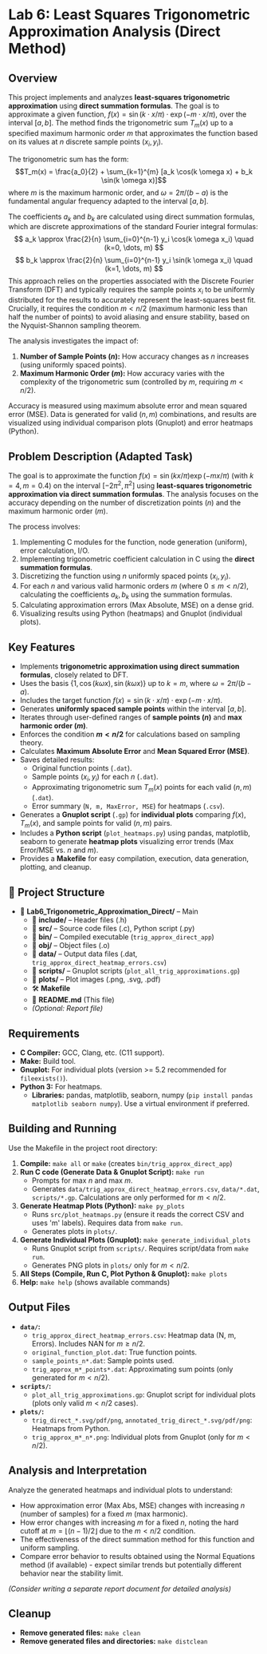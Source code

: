 # Lab 6: Least Squares Trigonometric Approximation Analysis (Direct Method)

## Overview

This project implements and analyzes **least-squares trigonometric approximation** using **direct summation formulas**. The goal is to approximate a given function, $f(x) = \sin(k \cdot x / \pi) \cdot \exp(-m \cdot x / \pi)$, over the interval $[a, b]$. The method finds the trigonometric sum $T_m(x)$ up to a specified maximum harmonic order $m$ that approximates the function based on its values at $n$ discrete sample points $(x_i, y_i)$.

The trigonometric sum has the form:
$$T_m(x) = \frac{a_0}{2} + \sum_{k=1}^{m} [a_k \cos(k \omega x) + b_k \sin(k \omega x)]$$
where $m$ is the maximum harmonic order, and $\omega = 2\pi / (b-a)$ is the fundamental angular frequency adapted to the interval $[a, b]$.

The coefficients $a_k$ and $b_k$ are calculated using direct summation formulas, which are discrete approximations of the standard Fourier integral formulas:
$$ a_k \approx \frac{2}{n} \sum_{i=0}^{n-1} y_i \cos(k \omega x_i) \quad (k=0, \dots, m) $$
$$ b_k \approx \frac{2}{n} \sum_{i=0}^{n-1} y_i \sin(k \omega x_i) \quad (k=1, \dots, m) $$
This approach relies on the properties associated with the Discrete Fourier Transform (DFT) and typically requires the sample points $x_i$ to be uniformly distributed for the results to accurately represent the least-squares best fit. Crucially, it requires the condition $m < n/2$ (maximum harmonic less than half the number of points) to avoid aliasing and ensure stability, based on the Nyquist-Shannon sampling theorem.

The analysis investigates the impact of:
1.  **Number of Sample Points ($n$):** How accuracy changes as $n$ increases (using uniformly spaced points).
2.  **Maximum Harmonic Order ($m$):** How accuracy varies with the complexity of the trigonometric sum (controlled by $m$, requiring $m < n/2$).

Accuracy is measured using maximum absolute error and mean squared error (MSE). Data is generated for valid $(n, m)$ combinations, and results are visualized using individual comparison plots (Gnuplot) and error heatmaps (Python).

## Problem Description (Adapted Task)

The goal is to approximate the function $f(x) = \sin(kx/\pi) \exp(-mx/\pi)$ (with $k=4, m=0.4$) on the interval $[-2\pi^2, \pi^2]$ using **least-squares trigonometric approximation via direct summation formulas**. The analysis focuses on the accuracy depending on the number of discretization points ($n$) and the maximum harmonic order ($m$).

The process involves:
1.  Implementing C modules for the function, node generation (uniform), error calculation, I/O.
2.  Implementing trigonometric coefficient calculation in C using the **direct summation formulas**.
3.  Discretizing the function using $n$ uniformly spaced points $(x_i, y_i)$.
4.  For each $n$ and various valid harmonic orders $m$ (where $0 \le m < n/2$), calculating the coefficients $a_k, b_k$ using the summation formulas.
5.  Calculating approximation errors (Max Absolute, MSE) on a dense grid.
6.  Visualizing results using Python (heatmaps) and Gnuplot (individual plots).

## Key Features

*   Implements **trigonometric approximation using direct summation formulas**, closely related to DFT.
*   Uses the basis $\{1, \cos(k \omega x), \sin(k \omega x)\}$ up to $k=m$, where $\omega=2\pi/(b-a)$.
*   Includes the target function $f(x) = \sin(k \cdot x / \pi) \cdot \exp(-m \cdot x / \pi)$.
*   Generates **uniformly spaced sample points** within the interval $[a, b]$.
*   Iterates through user-defined ranges of **sample points ($n$)** and **max harmonic order ($m$)**.
*   Enforces the condition **$m < n/2$** for calculations based on sampling theory.
*   Calculates **Maximum Absolute Error** and **Mean Squared Error (MSE)**.
*   Saves detailed results:
    *   Original function points (`.dat`).
    *   Sample points $(x_i, y_i)$ for each $n$ (`.dat`).
    *   Approximating trigonometric sum $T_m(x)$ points for each valid $(n, m)$ (`.dat`).
    *   Error summary (`N, m, MaxError, MSE`) for heatmaps (`.csv`).
*   Generates a **Gnuplot script** (`.gp`) for **individual plots** comparing $f(x)$, $T_m(x)$, and sample points for valid $(n, m)$ pairs.
*   Includes a **Python script** (`plot_heatmaps.py`) using pandas, matplotlib, seaborn to generate **heatmap plots** visualizing error trends (Max Error/MSE vs. $n$ and $m$).
*   Provides a **Makefile** for easy compilation, execution, data generation, plotting, and cleanup.

## 📁 Project Structure
- 📁 **Lab6_Trigonometric_Approximation_Direct/** – Main
    - 📁 **include/** – Header files (.h)
    - 📁 **src/** – Source code files (.c), Python script (.py)
    - 📁 **bin/** – Compiled executable (`trig_approx_direct_app`)
    - 📁 **obj/** – Object files (.o)
    - 📁 **data/** – Output data files (.dat, `trig_approx_direct_heatmap_errors.csv`)
    - 📁 **scripts/** – Gnuplot scripts (`plot_all_trig_approximations.gp`)
    - 📁 **plots/** – Plot images (.png, .svg, .pdf)
    - 🛠️ **Makefile**
    - 📘 **README.md** (This file)
    - *(Optional: Report file)*

## Requirements

*   **C Compiler:** GCC, Clang, etc. (C11 support).
*   **Make:** Build tool.
*   **Gnuplot:** For individual plots (version >= 5.2 recommended for `fileexists()`).
*   **Python 3:** For heatmaps.
    *   **Libraries:** pandas, matplotlib, seaborn, numpy (`pip install pandas matplotlib seaborn numpy`). Use a virtual environment if preferred.

## Building and Running

Use the Makefile in the project root directory:

1.  **Compile:** `make all` or `make` (creates `bin/trig_approx_direct_app`)
2.  **Run C code (Generate Data & Gnuplot Script):** `make run`
    *   Prompts for max $n$ and max $m$.
    *   Generates `data/trig_approx_direct_heatmap_errors.csv`, `data/*.dat`, `scripts/*.gp`. Calculations are only performed for $m < n/2$.
3.  **Generate Heatmap Plots (Python):** `make py_plots`
    *   Runs `src/plot_heatmaps.py` (ensure it reads the correct CSV and uses 'm' labels). Requires data from `make run`.
    *   Generates plots in `plots/`.
4.  **Generate Individual Plots (Gnuplot):** `make generate_individual_plots`
    *   Runs Gnuplot script from `scripts/`. Requires script/data from `make run`.
    *   Generates PNG plots in `plots/` only for $m < n/2$.
5.  **All Steps (Compile, Run C, Plot Python & Gnuplot):** `make plots`
6.  **Help:** `make help` (shows available commands)

## Output Files

*   **`data/`:**
    *   `trig_approx_direct_heatmap_errors.csv`: Heatmap data (N, m, Errors). Includes NAN for $m \ge n/2$.
    *   `original_function_plot.dat`: True function points.
    *   `sample_points_n*.dat`: Sample points used.
    *   `trig_approx_m*_points*.dat`: Approximating sum points (only generated for $m < n/2$).
*   **`scripts/`:**
    *   `plot_all_trig_approximations.gp`: Gnuplot script for individual plots (plots only valid $m < n/2$ cases).
*   **`plots/`:**
    *   `trig_direct_*.svg/pdf/png`, `annotated_trig_direct_*.svg/pdf/png`: Heatmaps from Python.
    *   `trig_approx_m*_n*.png`: Individual plots from Gnuplot (only for $m < n/2$).

## Analysis and Interpretation

Analyze the generated heatmaps and individual plots to understand:
*   How approximation error (Max Abs, MSE) changes with increasing $n$ (number of samples) for a fixed $m$ (max harmonic).
*   How error changes with increasing $m$ for a fixed $n$, noting the hard cutoff at $m = \lfloor (n-1)/2 \rfloor$ due to the $m < n/2$ condition.
*   The effectiveness of the direct summation method for this function and uniform sampling.
*   Compare error behavior to results obtained using the Normal Equations method (if available) - expect similar trends but potentially different behavior near the stability limit.

*(Consider writing a separate report document for detailed analysis)*

## Cleanup

*   **Remove generated files:** `make clean`
*   **Remove generated files and directories:** `make distclean`